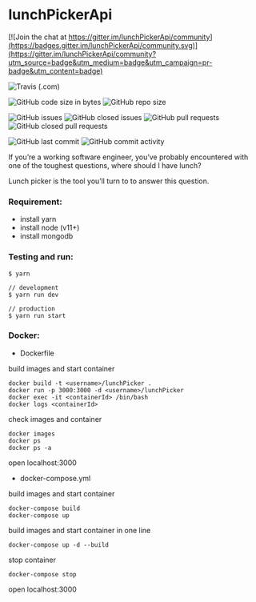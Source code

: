 # lunchPickerApi

[![Join the chat at https://gitter.im/lunchPickerApi/community](https://badges.gitter.im/lunchPickerApi/community.svg)](https://gitter.im/lunchPickerApi/community?utm_source=badge&utm_medium=badge&utm_campaign=pr-badge&utm_content=badge)

![Travis (.com)](https://img.shields.io/travis/com/yeukfei02/lunchPickerApi)

![GitHub code size in bytes](https://img.shields.io/github/languages/code-size/yeukfei02/lunchPickerApi)
![GitHub repo size](https://img.shields.io/github/repo-size/yeukfei02/lunchPickerApi)

![GitHub issues](https://img.shields.io/github/issues/yeukfei02/lunchPickerApi)
![GitHub closed issues](https://img.shields.io/github/issues-closed/yeukfei02/lunchPickerApi)
![GitHub pull requests](https://img.shields.io/github/issues-pr/yeukfei02/lunchPickerApi)
![GitHub closed pull requests](https://img.shields.io/github/issues-pr-closed/yeukfei02/lunchPickerApi)

![GitHub last commit](https://img.shields.io/github/last-commit/yeukfei02/lunchPickerApi)
![GitHub commit activity](https://img.shields.io/github/commit-activity/m/yeukfei02/lunchPickerApi)

If you’re a working software engineer, you’ve probably encountered with one of the toughest questions, where should I have lunch?

Lunch picker is the tool you’ll turn to to answer this question.

### Requirement:
 - install yarn
 - install node (v11+)
 - install mongodb

### Testing and run:
```
$ yarn

// development
$ yarn run dev

// production
$ yarn run start
```

### Docker:

- Dockerfile

build images and start container
```
docker build -t <username>/lunchPicker .
docker run -p 3000:3000 -d <username>/lunchPicker
docker exec -it <containerId> /bin/bash
docker logs <containerId>
```

check images and container
```
docker images
docker ps
docker ps -a
```

open localhost:3000

- docker-compose.yml

build images and start container
```
docker-compose build
docker-compose up
```
build images and start container in one line
```
docker-compose up -d --build
```

stop container
```
docker-compose stop
```

open localhost:3000
